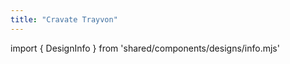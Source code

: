 ```yaml
---
title: "Cravate Trayvon"
---
```


import { DesignInfo } from 'shared/components/designs/info.mjs'

<DesignInfo design='trayvon' docs />

